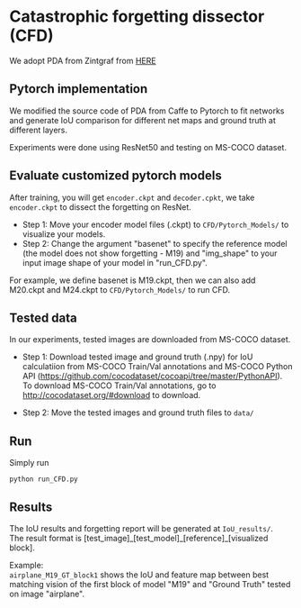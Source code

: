 # Catastrophic forgetting dissector (CFD)
We adopt PDA from Zintgraf from [HERE](https://github.com/lmzintgraf/DeepVis-PredDiff)
## Pytorch implementation
We modified the source code of PDA from Caffe to Pytorch to fit networks and generate IoU comparison for different net maps and ground truth at different layers.

Experiments were done using ResNet50 and testing on MS-COCO dataset.

## Evaluate customized pytorch models
After training, you will get `encoder.ckpt` and `decoder.cpkt`, we take `encoder.ckpt` to dissect the forgetting on ResNet.  
* Step 1: Move your encoder model files (.ckpt) to `CFD/Pytorch_Models/` to visualize your models. 
* Step 2: Change the argument "basenet" to specify the reference model (the model does not show forgetting - M19) and "img_shape" to your input image shape of your model in "run_CFD.py".

For example, we define basenet is M19.ckpt, then we can also add M20.ckpt and M24.ckpt to `CFD/Pytorch_Models/` to run CFD.

## Tested data
In our experiments, tested images are downloaded from MS-COCO dataset.
* Step 1: Download tested image and ground truth (.npy) for IoU calculatiion from MS-COCO Train/Val annotations and MS-COCO Python API (https://github.com/cocodataset/cocoapi/tree/master/PythonAPI).
To download MS-COCO Train/Val annotations, go to http://cocodataset.org/#download to download.

* Step 2: Move the tested images and ground truth files to `data/`

## Run
Simply run
```
python run_CFD.py
```

## Results
The IoU results and forgetting report will be generated at `IoU_results/`.   
The result format is [test_image]\_[test_model]\_[reference]\_[visualized block].
  
Example:  
`airplane_M19_GT_block1` shows the IoU and feature map between best matching vision of the first block of model "M19" and "Ground Truth" tested on image "airplane".
